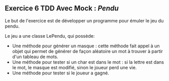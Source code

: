 ## Exercice 6 TDD Avec Mock :  *Pendu*

Le but de l'exercice est de développer un programme pour émuler le jeu du pendu.

Le jeu a une classe LePendu, qui possède:

- Une méthode pour générer un masque : cette méthode fait appel à un objet qui permet de générer de façon aléatoire un mot à trouver à partir d'un tableau de mots.
- Une méthode pour tester si un char est dans le mot : si la lettre est dans le mot, le masque est modifié, sinon le joueur perd une vie.
- Une méthode pour tester si le joueur a gagné.